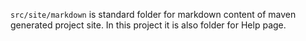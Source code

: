 
`src/site/markdown` is standard folder for markdown content of maven generated project site.
In this project it is also folder for Help page.
